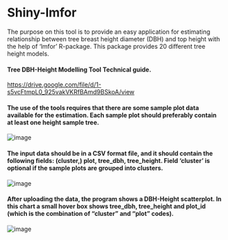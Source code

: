 # Shiny-lmfor
The purpose on this tool is to provide an easy application for estimating relationship between tree breast height diameter (DBH) and top height with the help of ‘lmfor’ R-package. 
This package provides 20 different tree height models.


#### Tree DBH-Height Modelling Tool Technical guide.
https://drive.google.com/file/d/1-s5vcFtmpL0_925vakVKRfBAmd9BSkoA/view

#### The use of the tools requires that there are some sample plot data available for the estimation. Each sample plot should preferably contain at least one height sample tree.  
![image](https://user-images.githubusercontent.com/37068938/113997441-70af1b00-9858-11eb-9f3a-794ad0c3b80b.png)

#### The input data should be in a CSV format file, and it should contain the following fields: (cluster,) plot, tree_dbh,  tree_height. Field ‘cluster’ is optional if the sample plots are grouped into clusters. 
![image](https://user-images.githubusercontent.com/37068938/113997735-b835a700-9858-11eb-9754-ab755f53f47a.png)

#### After uploading the data, the program shows a DBH-Height scatterplot. In this chart a small hover box shows tree_dbh, tree_height and plot_id (which is the combination of “cluster” and “plot” codes). 
![image](https://user-images.githubusercontent.com/37068938/114035477-6bb19200-987f-11eb-9c51-4d3dbd4f51c7.png)

